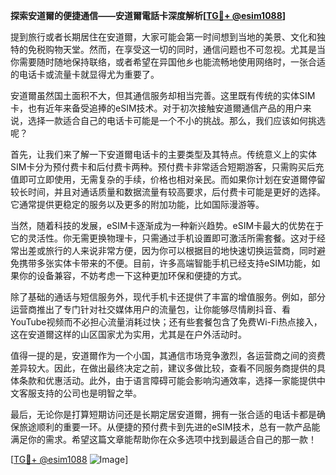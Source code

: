 **探索安道爾的便捷通信——安道爾電話卡深度解析[[TG💪+ @esim1088](https://t.me/s/esim1088)]**

提到旅行或者长期居住在安道爾，大家可能会第一时间想到当地的美景、文化和独特的免税购物天堂。然而，在享受这一切的同时，通信问题也不可忽视。尤其是当你需要随时随地保持联络，或者希望在异国他乡也能流畅地使用网络时，一张合适的电话卡或流量卡就显得尤为重要了。

安道爾虽然国土面积不大，但其通信服务却相当完善。这里既有传统的实体SIM卡，也有近年来备受追捧的eSIM技术。对于初次接触安道爾通信产品的用户来说，选择一款适合自己的电话卡可能是一个不小的挑战。那么，我们应该如何挑选呢？

首先，让我们来了解一下安道爾电话卡的主要类型及其特点。传统意义上的实体SIM卡分为预付费卡和后付费卡两种。预付费卡非常适合短期游客，只需购买后充值即可立即使用，无需复杂的手续，价格也相对亲民。而如果你计划在安道爾停留较长时间，并且对通话质量和数据流量有较高要求，后付费卡可能是更好的选择。它通常提供更稳定的服务以及更多的附加功能，比如国际漫游等。

当然，随着科技的发展，eSIM卡逐渐成为一种新兴趋势。eSIM卡最大的优势在于它的灵活性。你无需更换物理卡，只需通过手机设置即可激活所需套餐。这对于经常出差或旅行的人来说非常方便，因为你可以根据目的地快速切换运营商，同时避免携带多张实体卡带来的不便。目前，许多高端智能手机已经支持eSIM功能，如果你的设备兼容，不妨考虑一下这种更加环保和便捷的方式。

除了基础的通话与短信服务外，现代手机卡还提供了丰富的增值服务。例如，部分运营商推出了专门针对社交媒体用户的流量包，让你能够尽情刷抖音、看YouTube视频而不必担心流量消耗过快；还有些套餐包含了免费Wi-Fi热点接入，这在安道爾这样的山区国家尤为实用，尤其是在户外活动时。

值得一提的是，安道爾作为一个小国，其通信市场竞争激烈，各运营商之间的资费差异较大。因此，在做出最终决定之前，建议多做比较，查看不同服务商提供的具体条款和优惠活动。此外，由于语言障碍可能会影响沟通效率，选择一家能提供中文客服支持的公司也是明智之举。

最后，无论你是打算短期访问还是长期定居安道爾，拥有一张合适的电话卡都是确保旅途顺利的重要一环。从便捷的预付费卡到先进的eSIM技术，总有一款产品能满足你的需求。希望这篇文章能帮助你在众多选项中找到最适合自己的那一款！

[[TG💪+ @esim1088](https://t.me/s/esim1088) ![Image](https://i.postimg.cc/4NQfJmqS/Snipaste-2025-05-13-00-14-12.png)]